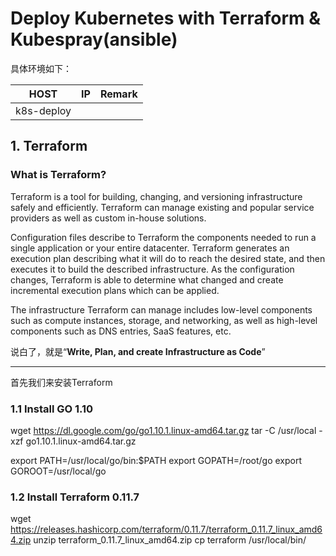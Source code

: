 # Deploy Kubernetes with Terraform & Kubespray(ansible)

具体环境如下：

| HOST | IP | Remark | 
|--|--|--|
| k8s-deploy |  |  |


## 1. Terraform

### What is Terraform?

Terraform is a tool for building, changing, and versioning infrastructure safely and efficiently. Terraform can manage existing and popular service providers as well as custom in-house solutions.

Configuration files describe to Terraform the components needed to run a single application or your entire datacenter. Terraform generates an execution plan describing what it will do to reach the desired state, and then executes it to build the described infrastructure. As the configuration changes, Terraform is able to determine what changed and create incremental execution plans which can be applied.

The infrastructure Terraform can manage includes low-level components such as compute instances, storage, and networking, as well as high-level components such as DNS entries, SaaS features, etc.

说白了，就是“**Write, Plan, and create Infrastructure as Code**”

---

首先我们来安装Terraform

### 1.1 Install GO 1.10

wget https://dl.google.com/go/go1.10.1.linux-amd64.tar.gz
tar -C /usr/local -xzf go1.10.1.linux-amd64.tar.gz 

export PATH=/usr/local/go/bin:$PATH
export GOPATH=/root/go
export GOROOT=/usr/local/go

### 1.2 Install Terraform 0.11.7
wget https://releases.hashicorp.com/terraform/0.11.7/terraform_0.11.7_linux_amd64.zip
unzip terraform_0.11.7_linux_amd64.zip 
cp terraform /usr/local/bin/


<!--stackedit_data:
eyJoaXN0b3J5IjpbLTY3MjIwNDA5MCwyMDUxMjY0Njk0LC0xOD
Y4NzUwNjk3LC05NzQxNjM4NThdfQ==
-->